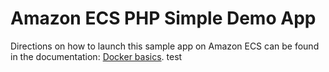 # Amazon ECS PHP Simple Demo App
Directions on how to launch this sample app on Amazon ECS can be found in the documentation: [Docker basics](http://docs.aws.amazon.com/AmazonECS/latest/developerguide/docker-basics.html). 
test
